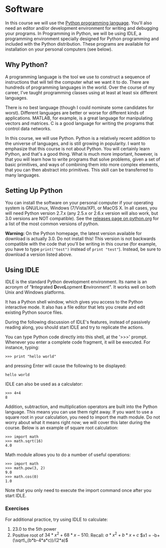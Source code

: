 # Software

In this course we will use the [Python programming language](http://python.org/). You'll also need an editor and/or development environment for writing and debugging your programs. In Programming in Python, we will be using IDLE, a programming environment specially designed for Python programming and included with the Python distribution. These programs are available for installation on your personal computers (see below).

## Why Python?

A programming language is the tool we use to construct a sequence of instructions that will tell the computer what we want it to do. There are hundreds of programming languages in the world. Over the course of my career, I've taught programming classes using at least at least six different languages.

There is no best language (though I could nominate some candidates for worst). Different languages are better or worse for different kinds of applications. MATLAB, for example, is a great language for manipulating vectors and matrices. C is a good language for writing the programs that control data networks.

In this course, we will use Python. Python is a relatively recent addition to the universe of languages, and is still growing in popularity. I want to emphasize that this course is not about Python. You will certainly learn Python, and that's a good thing. What is much more important, however, is that you will learn how to write programs that solve problems, given a set of basic primitives, and ways of combining them into more complex elements, that you can then abstract into primitives. This skill can be transferred to many languages.


## Setting Up Python

You can install the software on your personal computer if your operating system is GNU/Linux, Windows (7/Vista/XP), or MacOS X. In all cases, you will need Python version 2.7.x (any 2.5.x or 2.6.x version will also work, but 3.0 versions are NOT compatible). See the [releases page on python.org](http://www.python.org/download/releases/) for a list of the most common versions of python.

**Warning:** On the Python homepage, the latest version available for download is actually 3.0. Do not install this! This version is not backwards compatible with the code that you'll be writing in this course (for example, you have to type `print("test")` instead of `print "test"`). Instead, be sure to download a version listed above.

## Using IDLE

IDLE is the standard Python development environment. Its name is an acronym of "**I**ntegrated **D**eve**L**opment **E**nvironment". It works well on both Unix and Windows platforms.

It has a Python shell window, which gives you access to the Python interactive mode. It also has a file editor that lets you create and edit existing Python source files.

During the following discussion of IDLE's features, instead of passively reading along, you should start IDLE and try to replicate the actions.

You can type Python code directly into this shell, at the '>>>' prompt. Whenever you enter a complete code fragment, it will be executed. For instance, typing:

    >>> print "hello world"

and pressing Enter will cause the following to be displayed:

    hello world

IDLE can also be used as a calculator:

    >>> 4+4
    8

Addition, subtraction, and multiplication operators are built into the Python language. This means you can use them right away. If you want to use a square root in your calculation, you need to import the math module. Do not worry about what it means right now; we will cover this later during the course. Below is an example of square root calculation:

    >>> import math
    >>> math.sqrt(16)
    4.0

Math module allows you to do a number of useful operations:

    >>> import math
    >>> math.pow(3, 2)
    9.0
    >>> math.cos(0)
    1.0

Note that you only need to execute the import command once after you start IDLE.

### Exercises

For additional practice, try using IDLE to calculate:

1. 23.0 to the 5th power
2. Positive root of $34*x^2+68*x-510$.
   Recall:
   $a*x^2 + b*x + c$
   $x1 = -b+(\sqrt\_(b*b-4*a*c))/(2*a)$
